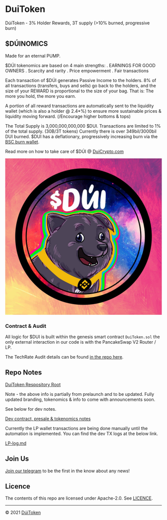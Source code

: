 # DuiToken

DúiToken - 3% Holder Rewards, 3T supply (>10% burned, progressive burn)

## $DÚINOMICS

Made for an eternal PUMP.

$DÚI tokenomics are based on 4 main strengths:
    . EARNINGS FOR GOOD OWNERS
    . Scarcity and rarity
    . Price empowerment
    . Fair transactions

Each transaction of $DÚI generates Passive Income to the holders.
8% of all transactions (transfers, buys and sells) go back to the holders, and the size of your REWARD is proportional to the size of your bag. 
That is: The more you hold, the more you earn.

A portion of all reward transactions are automatically sent to the liquidity wallet (which is also a holder @ 2.4*%) to ensure more sustainable prices & liquidity moving forward. (/Encourage higher bottoms & tops)

The Total Supply is 3,000,000,000,000 $DUI.
Transactions are limited to 1% of the total supply. (30B/3T tokens)
Currently there is over 349bil/3000bil DUI burned. $DUI has a deflationary, progressively increasing burn via the [BSC burn wallet](https://bscscan.com/token/0x8943b6d1677a4addbe5aa58f429e11e856746fba?a=0x0000000000000000000000000000000000000001).

Read more on how to take care of $DÚI @ [DuiCrypto.com](https://DuiCrypto.com)

![Dui](https://github.com/DuiToken/DuiToken/blob/master/assets/Dui2.jpg)

### Contract & Audit 
All logic for $DUI is built within the genesis smart contract ```DuiToken.sol``` the only external interaction in our code is with the PancakeSwap V2 Router / LP.

The TechRate Audit details can be found [in the repo here](https://github.com/DuiToken/DuiToken/tree/master/audit).

## Repo Notes
[DuiToken Respository Root](https://github.com/DuiToken/DuiToken)

Note - the above info is partially from prelaunch and to be updated. Fully updated branding, tokenomics & info to come with announcements soon. 

See below for dev notes.

[Dev contract, presale & tokenomics notes](https://github.com/DuiToken/DuiToken/tree/master/contract)

Currently the LP wallet transactions are being done manually until the automation is implemented. You can find the dev TX logs at the below link.

[LP-log.md](https://github.com/DuiToken/DuiToken/blob/master/contract/LP-Wallet-log.md)

## Join Us
[Join our telegram](https://t.me/DuiCoinOfficial) to be the first in the know about any news!

## Licence

The contents of this repo are licensed under Apache-2.0. See [LICENCE](https://github.com/DuiToken/DuiToken/blob/master/LICENSE).

-----

© 2021 [DúiToken](https://DuiCrypto.com)
